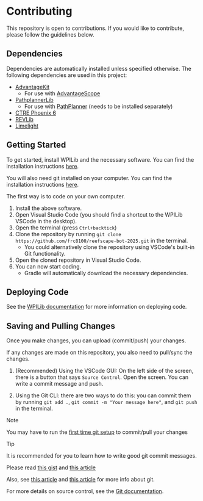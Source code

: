 # Contributing

This repository is open to contributions. If you would like to contribute, please follow the guidelines below.

## Dependencies

Dependencies are automatically installed unless specified otherwise. The following dependencies are used in this project:

 - [AdvantageKit](https://docs.advantagekit.org/)
     - For use with [AdvantageScope](https://docs.advantagescope.org/)
 - [PathplannerLib](https://pathplanner.dev/pathplannerlib.html)
     - For use with [PathPlanner](https://pathplanner.dev/home.html) (needs to be installed separately)
 - [CTRE Phoenix 6](https://v6.docs.ctr-electronics.com/en/stable/)
 - [REVLib](https://docs.revrobotics.com/revlib)
 - [Limelight](https://docs.limelightvision.io/docs/docs-limelight/apis/limelight-lib)

## Getting Started

To get started, install WPILib and the necessary software. You can find the installation instructions [here](https://docs.wpilib.org/en/stable/docs/zero-to-robot/step-2/wpilib-setup.html).

You will also need git installed on your computer. You can find the installation instructions [here](https://git-scm.com/book/en/v2/Getting-Started-Installing-Git).

The first way is to code on your own computer.

1. Install the above software.
2. Open Visual Studio Code (you should find a shortcut to the WPILib VSCode in the desktop).
3. Open the terminal (press `Ctrl+backtick`)
4. Clone the repository by running `git clone https://github.com/frc8100/reefscape-bot-2025.git` in the terminal.
    - You could alternatively clone the repository using VSCode's built-in Git functionality.
5. Open the cloned repository in Visual Studio Code.
6. You can now start coding.
    - Gradle will automatically download the necessary dependencies.

## Deploying Code

See the [WPILib documentation](https://docs.wpilib.org/en/stable/docs/software/vscode-overview/deploying-robot-code.html) for more information on deploying code.

## Saving and Pulling Changes

Once you make changes, you can upload (commit/push) your changes.

If any changes are made on this repository, you also need to pull/sync the changes.

1. (Recommended) Using the VSCode GUI: On the left side of the screen, there is a button that says `Source Control`. Open the screen. You can write a commit message and push.

2. Using the Git CLI: there are two ways to do this: you can commit them by running `git add .`, `git commit -m "Your message here"`, and `git push` in the terminal.

> [!NOTE]
> You may have to run the [first time git setup](https://git-scm.com/book/en/v2/Getting-Started-First-Time-Git-Setup) to commit/pull your changes

> [!TIP]
> It is recommended for you to learn how to write good git commit messages.
>
> Please read [this gist](https://gist.github.com/robertpainsi/b632364184e70900af4ab688decf6f53)
> and [this article](https://www.gitkraken.com/learn/git/best-practices/git-commit-message)
>
> Also, see [this article](https://www.atlassian.com/git) and [this article](https://product.hubspot.com/blog/git-and-github-tutorial-for-beginners) for more info about git.

For more details on source control, see the [Git documentation](https://git-scm.com/doc).
